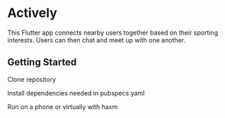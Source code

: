 # Actively

This Flutter app connects nearby users together based on their sporting interests. Users can then chat and meet up with one another. 

## Getting Started

Clone repository

Install dependencies needed in pubspecs.yaml

Run on a phone or virtually with haxm
